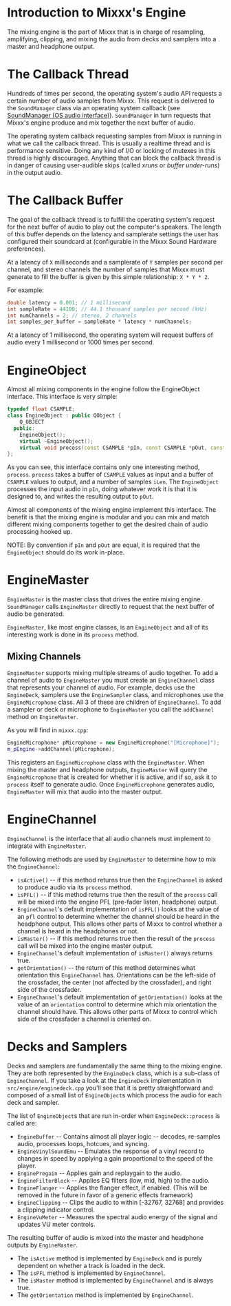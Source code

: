 # Introduction to Mixxx's Engine

The mixing engine is the part of Mixxx that is in charge of resampling,
amplifying, clipping, and mixing the audio from decks and samplers into
a master and headphone output.

# The Callback Thread

Hundreds of times per second, the operating system's audio API requests
a certain number of audio samples from Mixxx. This request is delivered
to the `SoundManager` class via an operating system callback (see
[SoundManager (OS audio interface)](developer_guide_soundmanager)).
`SoundManager` in turn requests that Mixxx's engine produce and mix
together the next buffer of audio.

The operating system callback requesting samples from Mixxx is running
in what we call the callback thread. This is usually a realtime thread
and is performance sensitive. Doing any kind of I/O or locking of
mutexes in this thread is highly discouraged. Anything that can block
the callback thread is in danger of causing user-audible skips (called
*xruns* or *buffer under-runs*) in the output audio.

# The Callback Buffer

The goal of the callback thread is to fulfill the operating system's
request for the next buffer of audio to play out the computer's
speakers. The length of this buffer depends on the latency and
samplerate settings the user has configured their soundcard at
(configurable in the Mixxx Sound Hardware preferences).

At a latency of `X` milliseconds and a samplerate of `Y` samples per
second per channel, and stereo channels the number of samples that Mixxx
must generate to fill the buffer is given by this simple relationship:
`X * Y * 2`.

For example:

``` c++
double latency = 0.001; // 1 millisecond
int sampleRate = 44100; // 44.1 thousand samples per second (kHz)
int numChannels = 2; // stereo, 2 channels 
int samples_per_buffer = sampleRate * latency * numChannels;
```

At a latency of 1 millisecond, the operating system will request buffers
of audio every 1 millisecond or 1000 times per second.

# EngineObject

Almost all mixing components in the engine follow the EngineObject
interface. This interface is very simple:

``` c++
typedef float CSAMPLE;
class EngineObject : public QObject {                                                                                                                       
    Q_OBJECT                                                                                                                                                
  public:                                                                                                                                                     
    EngineObject();                                                                                                                                         
    virtual ~EngineObject();                                                                                                                                
    virtual void process(const CSAMPLE *pIn, const CSAMPLE *pOut, const int iLen) = 0;                                                                                                                                                                                                   
};
```

As you can see, this interface contains only one interesting method,
`process`. `process` takes a buffer of `CSAMPLE` values as input and a
buffer of `CSAMPLE` values to output, and a number of samples `iLen`.
The `EngineObject` processes the input audio in `pIn`, doing whatever
work it is that it is designed to, and writes the resulting output to
`pOut`.

Almost all components of the mixing engine implement this interface. The
benefit is that the mixing engine is modular and you can mix and match
different mixing components together to get the desired chain of audio
processing hooked up.

NOTE: By convention if `pIn` and `pOut` are equal, it is required that
the `EngineObject` should do its work in-place.

# EngineMaster

`EngineMaster` is the master class that drives the entire mixing engine.
`SoundManager` calls `EngineMaster` directly to request that the next
buffer of audio be generated.

`EngineMaster`, like most engine classes, is an `EngineObject` and all
of its interesting work is done in its `process` method.

## Mixing Channels

`EngineMaster` supports mixing multiple streams of audio together. To
add a channel of audio to `EngineMaster` you must create an
`EngineChannel` class that represents your channel of audio. For
example, decks use the `EngineDeck`, samplers use the `EngineSampler`
class, and microphones use the `EngineMicrophone` class. All 3 of these
are children of `EngineChannel`. To add a sampler or deck or microphone
to `EngineMaster` you call the `addChannel` method on `EngineMaster`.

As you will find in `mixxx.cpp`:

``` C++
EngineMicrophone* pMicrophone = new EngineMicrophone("[Microphone]"); 
m_pEngine->addChannel(pMicrophone);
```

This registers an `EngineMicrophone` class with the `EngineMaster`. When
mixing the master and headphone outputs, `EngineMaster` will query the
`EngineMicrophone` that is created for whether it is active, and if so,
ask it to `process` itself to generate audio. Once `EngineMicrophone`
generates audio, `EngineMaster` will mix that audio into the master
output.

# EngineChannel

`EngineChannel` is the interface that all audio channels must implement
to integrate with `EngineMaster`.

The following methods are used by `EngineMaster` to determine how to mix
the `EngineChannel`:

  - `isActive()` -- if this method returns true then the `EngineChannel`
    is asked to produce audio via its `process` method.
  - `isPFL()` -- if this method returns true then the result of the
    `process` call will be mixed into the engine PFL (pre-fader listen,
    headphone) output. 
  - `EngineChannel`'s default implementation of `isPFL()` looks at the
    value of an `pfl` control to determine whether the channel should be
    heard in the headphone output. This allows other parts of Mixxx to
    control whether a channel is heard in the headphones or not. 
  - `isMaster()` -- if this method returns true then the result of the
    `process` call will be mixed into the engine master output.
  - `EngineChannel`'s default implementation of `isMaster()` always
    returns true.
  - `getOrientation()` -- the return of this method determines what
    orientation this `EngineChannel` has. Orientations can be the
    left-side of the crossfader, the center (not affected by the
    crossfader), and right side of the crossfader.
  - `EngineChannel`'s default implementation of `getOrientation()` looks
    at the value of an `orientation` control to determine which mix
    orientation the channel should have. This allows other parts of
    Mixxx to control which side of the crossfader a channel is oriented
    on.

# Decks and Samplers

Decks and samplers are fundamentally the same thing to the mixing
engine. They are both represented by the `EngineDeck` class, which is a
sub-class of `EngineChannel`. If you take a look at the `EngineDeck`
implementation in `src/engine/enginedeck.cpp` you'll see that it is
pretty straightforward and composed of a small list of `EngineObject`s
which process the audio for each deck and sampler.

The list of `EngineObject`s that are run in-order when
`EngineDeck::process` is called are:

  - `EngineBuffer` -- Contains almost all player logic -- decodes,
    re-samples audio, processes loops, hotcues, and syncing. 
  - `EngineVinylSoundEmu` -- Emulates the response of a vinyl record to
    changes in speed by applying a gain proportional to the speed of the
    player.
  - `EnginePregain` -- Applies gain and replaygain to the audio.
  - `EngineFilterBlock` -- Applies EQ filters (low, mid, high) to the
    audio. 
  - `EngineFlanger` -- Applies the flanger effect, if enabled. (This
    will be removed in the future in favor of a generic effects
    framework)
  - `EngineClipping` -- Clips the audio to within \[-32767, 32768\] and
    provides a clipping indicator control.
  - `EngineVuMeter` -- Measures the spectral audio energy of the signal
    and updates VU meter controls.

The resulting buffer of audio is mixed into the master and headphone
outputs by `EngineMaster`.

  - The `isActive` method is implemented by `EngineDeck` and is purely
    dependent on whether a track is loaded in the deck. 
  - The `isPFL` method is implemented by `EngineChannel`.
  - The `isMaster` method is implemented by `EngineChannel` and is
    always true. 
  - The `getOrientation` method is implemented by `EngineChannel`.
